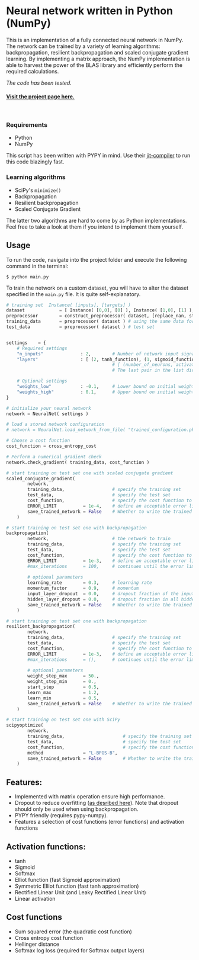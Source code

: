 # Neural network written in Python (NumPy)

This is an implementation of a fully connected neural network in NumPy. The network can be trained by a variety of learning algorithms: backpropagation, resilient backpropagation and scaled conjugate gradient learning. By implementing a matrix approach, the NumPy implementation is able to harvest the power of the BLAS library and efficiently perform the required calculations. 

*The code has been tested.*

#### [Visit the project page here.](http://jorgenkg.github.io/python-neural-network/)

<br>

### Requirements

-  Python
-  NumPy

This script has been written with PYPY in mind. Use their [jit-compiler](http://pypy.org/download.html) to run this code blazingly fast.

### Learning algorithms

-  SciPy's `minimize()`
-  Backpropagation
-  Resilient backpropagation
-  Scaled Conjugate Gradient

The latter two algorithms are hard to come by as Python implementations. Feel free to take a look at them if you intend to implement them yourself.

## Usage

To run the code, navigate into the project folder and execute the following command in the terminal:

`$ python main.py`

To train the network on a custom dataset, you will have to alter the dataset specified in the `main.py` file. It is quite self-explanatory.

``` Python
# training set  Instance( [inputs], [targets] )
dataset             = [ Instance( [0,0], [0] ), Instance( [1,0], [1] ), Instance( [0,1], [1] ), Instance( [1,1], [0] ) ]
preprocessor        = construct_preprocessor( dataset, [replace_nan, standarize] )
training_data       = preprocessor( dataset ) # using the same data for the training and 
test_data           = preprocessor( dataset ) # test set


settings    = {
    # Required settings
    "n_inputs"              : 2,        # Number of network input signals
    "layers"                : [ (2, tanh_function), (1, sigmoid_function) ],
                                        # [ (number_of_neurons, activation_function) ]
                                        # The last pair in the list dictate the number of output signals

    # Optional settings
    "weights_low"           : -0.1,     # Lower bound on initial weight range
    "weights_high"          : 0.1,      # Upper bound on initial weight range
}

# initialize your neural network
network = NeuralNet( settings )

# load a stored network configuration
# network = NeuralNet.load_network_from_file( "trained_configuration.pkl" )

# Choose a cost function
cost_function = cross_entropy_cost

# Perform a numerical gradient check
network.check_gradient( training_data, cost_function )

# start training on test set one with scaled conjugate gradient
scaled_conjugate_gradient(
        network,
        training_data,                  # specify the training set
        test_data,                      # specify the test set
        cost_function,                  # specify the cost function to calculate error
        ERROR_LIMIT          = 1e-4,    # define an acceptable error limit 
        save_trained_network = False    # Whether to write the trained weights to disk
    )

# start training on test set one with backpropagation
backpropagation(
        network,                        # the network to train
        training_data,                  # specify the training set
        test_data,                      # specify the test set
        cost_function,                  # specify the cost function to calculate error
        ERROR_LIMIT          = 1e-3,    # define an acceptable error limit 
        #max_iterations      = 100,     # continues until the error limit is reach if this argument is skipped
                    
        # optional parameters
        learning_rate        = 0.3,     # learning rate
        momentum_factor      = 0.9,     # momentum
        input_layer_dropout  = 0.0,     # dropout fraction of the input layer
        hidden_layer_dropout = 0.0,     # dropout fraction in all hidden layers
        save_trained_network = False    # Whether to write the trained weights to disk
    )

# start training on test set one with backpropagation
resilient_backpropagation(
        network,
        training_data,                  # specify the training set
        test_data,                      # specify the test set
        cost_function,                  # specify the cost function to calculate error
        ERROR_LIMIT          = 1e-3,    # define an acceptable error limit
        #max_iterations      = (),      # continues until the error limit is reach if this argument is skipped
        
        # optional parameters
        weight_step_max      = 50., 
        weight_step_min      = 0., 
        start_step           = 0.5, 
        learn_max            = 1.2, 
        learn_min            = 0.5,
        save_trained_network = False    # Whether to write the trained weights to disk
    )

# start training on test set one with SciPy
scipyoptimize(
        network,
        training_data,                      # specify the training set
        test_data,                          # specify the test set
        cost_function,                      # specify the cost function to calculate error
        method               = "L-BFGS-B",
        save_trained_network = False        # Whether to write the trained weights to disk
    )
```

## Features:

-  Implemented with matrix operation ensure high performance.
-  Dropout to reduce overfitting ([as desribed here](http://jmlr.org/papers/volume15/srivastava14a/srivastava14a.pdf)). Note that dropout should only be used when using backpropagation.
-  PYPY friendly (requires pypy-numpy).
-  Features a selection of cost functions (error functions) and activation functions

## Activation functions:

-  tanh
-  Sigmoid
-  Softmax
-  Elliot function (fast Sigmoid approximation)
-  Symmetric Elliot function (fast tanh approximation) 
-  Rectified Linear Unit (and Leaky Rectified Linear Unit)
-  Linear activation

## Cost functions

-  Sum squared error (the quadratic cost function)
-  Cross entropy cost function
-  Hellinger distance
-  Softmax log loss (required for Softmax output layers)

